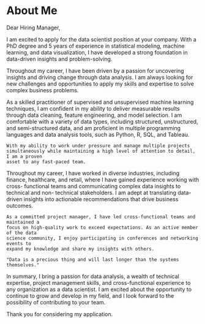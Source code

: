 # About Me

Dear Hiring Manager,

I am excited to apply for the data scientist position at your company. With a PhD 
degree and 5 years of experience in statistical modeling, machine learning, and data
visualization, I have developed a strong foundation in data-driven insights and 
problem-solving.

Throughout my career, I have been driven by a passion for uncovering insights and 
driving change through data analysis. I am always looking for new challenges and 
opportunities to apply my skills and expertise to solve complex business problems.

As a skilled practitioner of supervised and unsupervised machine learning 
techniques, I am confident in my ability to deliver measurable results through data 
cleaning, feature engineering, and model selection. I am comfortable with a variety
of data types, including structured, unstructured, and semi-structured data, and am 
proficient in multiple programming languages and data analysis tools, such as Python, R, SQL, and Tableau.

```{Warning}
With my ability to work under pressure and manage multiple projects 
simultaneously while maintaining a high level of attention to detail, I am a proven 
asset to any fast-paced team.
```
Throughout my career, I have worked in diverse industries, including finance, 
healthcare, and retail, where I have gained experience working with cross-
functional teams and communicating complex data insights to technical and non-
technical stakeholders. I am adept at translating data-driven insights into actionable 
recommendations that drive business outcomes.

```{Note}
As a committed project manager, I have led cross-functional teams and maintained a 
focus on high-quality work to exceed expectations. As an active member of the data 
science community, I enjoy participating in conferences and networking events to 
expand my knowledge and share my insights with others.
```

```{margin} Quote by Tim Berners-Lee:
"Data is a precious thing and will last longer than the systems themselves."
```

In summary, I bring a passion for data analysis, a wealth of technical expertise, 
project management skills, and cross-functional experience to any organization as a 
data scientist. I am excited about the opportunity to continue to grow and develop in 
my field, and I look forward to the possibility of contributing to your team.

Thank you for considering my application.